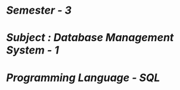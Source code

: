 <i><h1>Semester - 3</h1>
<h1>Subject : Database Management System - 1</h1>
<h1>Programming Language - SQL</h1></i>
